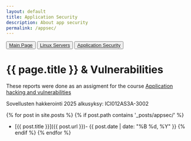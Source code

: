 ```yaml
---
layout: default
title: Application Security
description: About app security
permalink: /appsec/
---
```


<button><a href="/">Main Page</a></button>
<button><a href="/linux">Linux Servers</a></button>
<button><a href="/confman">Application Security</a></button>

# {{ page.title }} & Vulnerabilities

These reports were done as an assigment for the course [Application hacking and vulnerabilities](https://terokarvinen.com/sovellusten-hakkerointi/)

Sovellusten hakkerointi 2025 alkusyksy: ICI012AS3A-3002


{% for post in site.posts %}
{% if post.path contains '_posts/appsec/' %}
- [{{ post.title }}]({{ post.url }})- {{ post.date | date: "%B %d, %Y" }} 
{% endif %}
{% endfor %}
